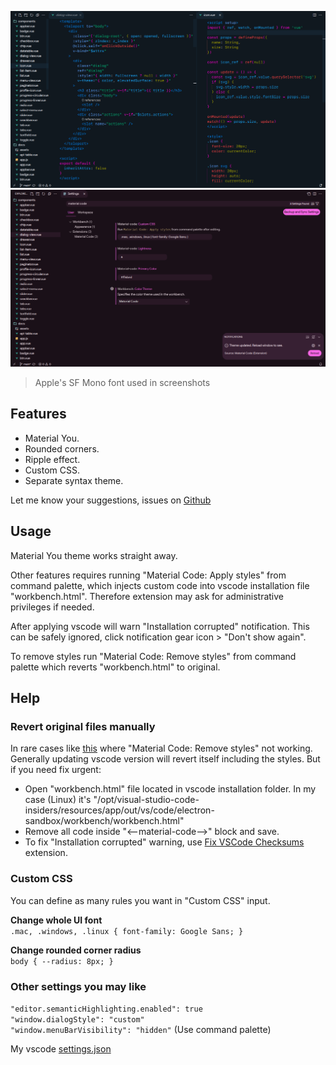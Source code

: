 ![Material Code Editor](https://raw.githubusercontent.com/rakibdev/material-code/main/screenshots/editor.png)
![Material Code Settings](https://raw.githubusercontent.com/rakibdev/material-code/main/screenshots/settings.png)

> Apple's SF Mono font used in screenshots

## Features

- Material You.
- Rounded corners.
- Ripple effect.
- Custom CSS.
- Separate syntax theme.

Let me know your suggestions, issues on [Github](https://github.com/rakibdev/material-code/issues)

## Usage

Material You theme works straight away.

Other features requires running "Material Code: Apply styles" from command palette, which injects custom code into vscode installation file "workbench.html". Therefore extension may ask for administrative privileges if needed.

After applying vscode will warn "Installation corrupted" notification. This can be safely ignored, click notification gear icon > "Don't show again".

To remove styles run "Material Code: Remove styles" from command palette which reverts "workbench.html" to original.

## Help

### Revert original files manually

In rare cases like [this](https://github.com/rakibdev/material-code/issues/2) where "Material Code: Remove styles" not working. Generally updating vscode version will revert itself including the styles. But if you need fix urgent:

- Open "workbench.html" file located in vscode installation folder.
  In my case (Linux) it's "/opt/visual-studio-code-insiders/resources/app/out/vs/code/electron-sandbox/workbench/workbench.html"
- Remove all code inside "<--material-code-->" block and save.
- To fix "Installation corrupted" warning, use [Fix VSCode Checksums](https://marketplace.visualstudio.com/items?itemName=lehni.vscode-fix-checksums) extension.

### Custom CSS

You can define as many rules you want in "Custom CSS" input.

**Change whole UI font**<br>
`.mac, .windows, .linux { font-family: Google Sans; }`

**Change rounded corner radius**<br>
`body { --radius: 8px; }`

### Other settings you may like

`"editor.semanticHighlighting.enabled": true`<br>
`"window.dialogStyle": "custom"`<br>
`"window.menuBarVisibility": "hidden"` (Use command palette)

My vscode [settings.json](https://github.com/rakibdev/dotfiles/blob/main/home/rakib/.config/Code%20-%20Insiders/User/settings.json)
